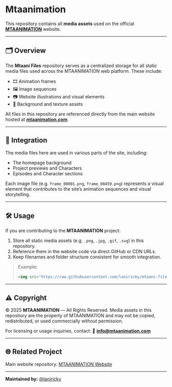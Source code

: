 # Mtaanimation

This repository contains all **media assets** used on the official **[MTAANIMATION](https://mtaanimation.com)** website.

---

## 🗂️ Overview

The **Mtaani Files** repository serves as a centralized storage for all static media files used across the MTAANIMATION web platform.
These include:

* 🎞️ Animation frames
* 🖼️ Image sequences
* 📷 Website illustrations and visual elements
* 🌆 Background and texture assets

All files in this repository are referenced directly from the main website hosted at **[mtaanimation.com](https://mtaanimation.com)**.

---

## 🧩 Integration

The media files here are used in various parts of the site, including:

* The homepage background
* Project previews and Characters
* Episodes and Character sections

Each image file (e.g. `frame_00001.png`, `frame_00459.png`) represents a visual element that contributes to the site’s animation sequences and visual storytelling.

---

## 🛠️ Usage

If you are contributing to the **MTAANIMATION** project:

1. Store all static media assets (e.g. `.png`, `.jpg`, `.gif`, `.svg`) in this repository.
2. Reference them in the website code via direct GitHub or CDN URLs.
3. Keep filenames and folder structure consistent for smooth integration.

> Example:
>
> ```html
> <img src="https://raw.githubusercontent.com/laniricky/mtaani-files/main/frame_00011.png" alt="Animation Frame" />
> ```

---

## ⚠️ Copyright

© 2025 **MTAANIMATION** — All Rights Reserved.
Media assets in this repository are the property of MTAANIMATION and may not be copied, redistributed, or used commercially without permission.

For licensing or usage inquiries, contact:
📧 **[info@mtaanimation.com](mailto:info@mtaanimation.com)**

---

## 🌐 Related Project

Main website repository: [MTAANIMATION Website](https://github.com/laniricky/mtaanimation)

---

**Maintained by:** [@laniricky](https://github.com/laniricky)
